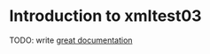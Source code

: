 # Introduction to xmltest03

TODO: write [great documentation](http://jacobian.org/writing/what-to-write/)
